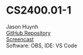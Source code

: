 # CS2400.01-1

Jason Huynh  
[GitHub Repository](https://github.com/JasonH17701/newrepo)  
[Screencast](https://www.youtube.com/watch?v=hsL66xiflnU)  
Software: OBS, IDE: VS Code
